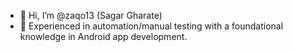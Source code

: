 - 👋 Hi, I’m @zaqo13 (Sagar Gharate)
- 🔭 Experienced in automation/manual testing with a foundational knowledge in Android app development.


<!---
zaqo13/zaqo13
--->
